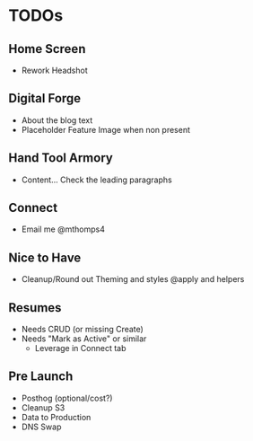 # TODOs

## Home Screen

- Rework Headshot

## Digital Forge

- About the blog text
- Placeholder Feature Image when non present

## Hand Tool Armory

- Content... Check the leading paragraphs

## Connect

- Email me @mthomps4

## Nice to Have

- Cleanup/Round out Theming and styles @apply and helpers

## Resumes

- Needs CRUD (or missing Create)
- Needs "Mark as Active" or similar
  - Leverage in Connect tab

## Pre Launch

- Posthog (optional/cost?)
- Cleanup S3
- Data to Production
- DNS Swap
